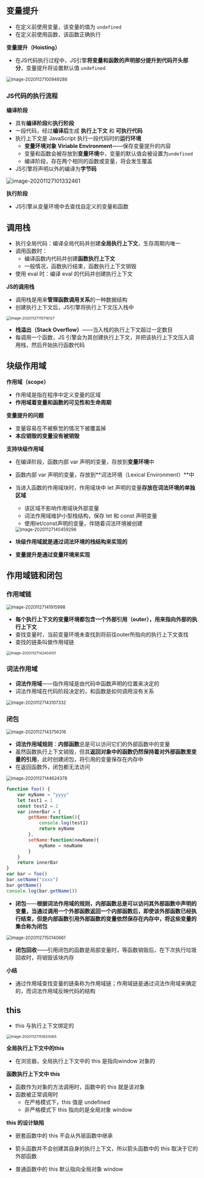 ## 变量提升

- 在定义前使用变量，该变量的值为 `undefined`
- 在定义前使用函数，该函数正确执行

**变量提升（Hoisting）**

- 在JS代码执行过程中，JS引擎**将变量和函数的声明部分提升到代码开头部分**，变量提升将设置默认值 `undefined`

<img src="浏览器中JS执行机制.assets/image-20201127100949286.png" alt="image-20201127100949286" style="zoom:80%;" />

### JS代码的执行流程

**编译阶段**

- 具有**编译阶段**和**执行阶段**
- 一段代码，经过**编译后**生成 **执行上下文** 和 **可执行代码**
- 执行上下文是 JavaScript 执行一段代码时的**运行环境**
  - **变量环境对象 Viriable Environment**——保存变量提升的内容
  - 变量和函数会被存放到**变量环境**中，变量的默认值会被设置为`undefined`
  - 编译阶段，存在两个相同的函数或变量，将会发生覆盖
- JS引擎将声明以外的编译为**字节码**

<img src="浏览器中JS执行机制.assets/image-20201127101332461.png" alt="image-20201127101332461"  />

**执行阶段**

-  JS引擎从变量环境中去查找自定义的变量和函数





## 调用栈

- 执行全局代码：编译全局代码并创建**全局执行上下文**，生存周期内唯一
- 调用函数时：
  - 编译函数内代码并创建**函数执行上下文**
  - 一般情况，函数执行结束，函数执行上下文销毁
- 使用 eval 时：编译 eval 的代码并创建执行上下文



**JS的调用栈**

- 调用栈是用来**管理函数调用关系**的一种数据结构
- 创建执行上下文后，JS引擎将执行上下文压入栈中

<img src="浏览器中JS执行机制.assets/image-20201127115716127.png" alt="image-20201127115716127" style="zoom: 67%;" />

- **栈溢出（Stack Overflow）**——当入栈的执行上下文超过一定数目
- 每调用一个函数，JS 引擎会为其创建执行上下文，并把该执行上下文压入调用栈，然后开始执行函数代码





## 块级作用域

**作用域（scope）**

- 作用域是指在程序中定义变量的区域
- **作用域着变量和函数的可见性和生命周期**

**变量提升的问题**

- 变量容易在不被察觉的情况下被覆盖掉
- **本应销毁的变量没有被销毁**



**支持块级作用域**

- 在编译阶段，函数内部 var 声明的变量，存放到**变量环境**中

- 函数内部 var 声明的变量，存放到**词法环境（Lexical Environment）**中

- 当进入函数的作用域块时，作用域块中 let 声明的变量**存放在词法环境的单独区域**

  - 该区域不影响作用域块外部变量
  - 词法作用域维护小型栈结构，保存 let 和 const 声明变量
  - 使用let/const声明的变量，伴随着词法环境被创建

  <img src="浏览器中JS执行机制.assets/image-20201127140459296.png" alt="image-20201127140459296" style="zoom:80%;" />



- **块级作用域就是通过词法环境的栈结构来实现的**
- **变量提升是通过变量环境来实现**



## 作用域链和闭包

### 作用域链

<img src="浏览器中JS执行机制.assets/image-20201127141915998.png" alt="image-20201127141915998" style="zoom:80%;" />

- **每个执行上下文的变量环境都包含一个外部引用（outer），用来指向外部的执行上下文**
- 查找变量时，当前变量环境未查找到将前往outer所指向的执行上下文查找
- 查找的链条叫做作用域链

<img src="浏览器中JS执行机制.assets/image-20201127142404101.png" alt="image-20201127142404101" style="zoom:67%;" />

### 词法作用域

- **词法作用域**——指作用域是由代码中函数声明的位置来决定的
- 词法作用域在代码阶段决定的，和函数是如何调用没有关系

<img src="浏览器中JS执行机制.assets/image-20201127143107332.png" alt="image-20201127143107332" style="zoom:80%;" />

### 闭包

<img src="浏览器中JS执行机制.assets/image-20201127143756316.png" alt="image-20201127143756316" style="zoom:80%;" />

- **词法作用域规则**：**内部函数**总是可以访问它们的外部函数中的变量
- 虽然函数执行上下文销毁，但其**返回对象中的函数仍然保持着对外部函数里变量的引用**，此时创建闭包，将引用的变量保存在内存中
- 在返回函数外，闭包都无法访问

<img src="浏览器中JS执行机制.assets/image-20201127144624378.png" alt="image-20201127144624378" style="zoom:80%;" />

```js
function foo() {
    var myName = "yyyy"
    let test1 = 1
    const test2 = 2
    var innerBar = {
        getName:function(){
            console.log(test1)
            return myName
        },
        setName:function(newName){
            myName = newName
        }
	}
	return innerBar
}
var bar = foo()
bar.setName("xxxx")
bar.getName()
console.log(bar.getName())
```

- **闭包**——**根据词法作用域的规则，内部函数总是可以访问其外部函数中声明的变量，当通过调用一个外部函数返回一个内部函数后，即使该外部函数已经执行结束，但是内部函数引用外部函数的变量依然保存在内存中，将这些变量的集合称为闭包**

<img src="浏览器中JS执行机制.assets/image-20201127150140661.png" alt="image-20201127150140661" style="zoom:80%;" />

- **闭包回收**——引用闭包的函数是局部变量时，等函数销毁后，在下次执行垃圾回收时，将销毁该块内存



**小结**

- 通过作用域查找变量的链条称为作用域链；作用域链是通过词法作用域来确定的，而词法作用域反映代码的结构



## this

- this 与执行上下文绑定的

<img src="浏览器中JS执行机制.assets/image-20201127151633065.png" alt="image-20201127151633065" style="zoom:67%;" />

**全局执行上下文中的this**

- 在浏览器，全局执行上下文中的 this 是指向window 对象的

**函数执行上下文中 this**

- 函数作为对象的方法调用时，函数中的 this 就是该对象
- 函数被正常调用时
  - 在严格模式下，this 值是 undefined
  - 非严格模式下 this 指向的是全局对象 window

**this 的设计缺陷**

-  嵌套函数中的 this 不会从外层函数中继承
  - 箭头函数并不会创建其自身的执行上下文，所以箭头函数中的 this 取决于它的外部函数

- 普通函数中的 this 默认指向全局对象 window